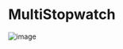 # MultiStopwatch
![image](https://user-images.githubusercontent.com/52860350/109022420-16993280-76bc-11eb-947b-5daf9d70306b.png)

